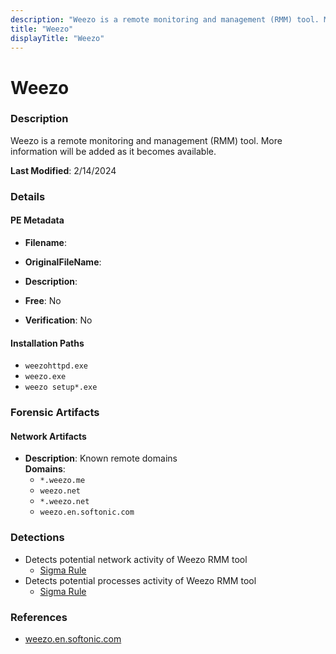 ```yaml
---
description: "Weezo is a remote monitoring and management (RMM) tool. More information will be added as it becomes available."
title: "Weezo"
displayTitle: "Weezo"
---
```




# Weezo


### Description

Weezo is a remote monitoring and management (RMM) tool. More information will be added as it becomes available.



**Last Modified**: 2/14/2024

### Details


#### PE Metadata
- **Filename**: 
- **OriginalFileName**: 
- **Description**: 


- **Free**: No

- **Verification**: No




#### Installation Paths
- `weezohttpd.exe`
- `weezo.exe`
- `weezo setup*.exe`

### Forensic Artifacts




#### Network Artifacts
- **Description**: Known remote domains
<br/>**Domains**:
    - `*.weezo.me`
    - `weezo.net`
    - `*.weezo.net`
    - `weezo.en.softonic.com`


### Detections
- Detects potential network activity of Weezo RMM tool
  - [Sigma Rule](https://github.com/magicsword-io/LOLRMM/blob/main/detections/sigma/weezo_network_sigma.yml)
- Detects potential processes activity of Weezo RMM tool
  - [Sigma Rule](https://github.com/magicsword-io/LOLRMM/blob/main/detections/sigma/weezo_processes_sigma.yml)

### References
- [weezo.en.softonic.com](weezo.en.softonic.com)


